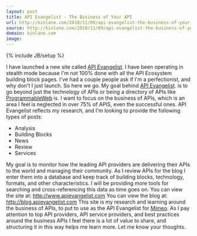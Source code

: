 ```yaml
---
layout: post
title: API Evangelist - The Business of Your API
url: http://kinlane.com/2010/11/09/api-evangelist-the-business-of-your-api/
source: http://kinlane.com/2010/11/09/api-evangelist-the-business-of-your-api/
domain: kinlane.com
image: 
---
```

{% include JB/setup %}<p><!DOCTYPE html PUBLIC "-//W3C//DTD XHTML 1.0 Transitional//EN"
    "http://www.w3.org/TR/xhtml1/DTD/xhtml1-transitional.dtd">
<html xmlns="http://www.w3.org/1999/xhtml">
  <head>
    <title></title>
  </head>
  <body>
    I have launched a new site called <a href="http://www.apievangelist.com" target="_blank">API Evangelist</a>. I have been operating in stealth mode because I'm not 100% done with all the API
    Ecosystem building block pages. I've had a couple people ask if I'm a perfectionist, and why don't I just launch. So here we go. My goal behind <a href="http://www.apievangelist.com/" target=
    "_blank">API Evangelist</a>. is to go beyond just the technology of APIs or being a directory of APIs like <a href="http://www.programmableweb.com" target="_blank">ProgrammableWeb</a> is. I want
    to focus on the business of APIs, which is an area I feel is neglected in over 75% of APIS, even the successful ones. API Evangelist reflects my research, and I'm looking to provide the following
    types of posts:
    <ul class="mainlist">
      <li>Analysis
      </li>
      <li>Building Blocks
      </li>
      <li>News
      </li>
      <li>Review
      </li>
      <li>Services
      </li>
    </ul>My goal is to monitor how the leading API providers are delivering their APIs to the world and managing their community. As I review APIs for the blog I enter them into a database and keep
    track of building blocks, technology, formats, and other characteristics. I will be providing more tools for searching and cross-referencing this data as time goes on. You can view the site at:
    <a href="http://www.apievangelist.com" target="_blank">http://www.apievangelist.com</a> You can view the blog at: <a href="http://blog.apievangelist.com" target=
    "_blank">http://blog.apievangelist.com</a> This site is my research and learning around the business of APIs, to put to use as the API Evangelist for <a href="http://www.mimeo.com" target=
    "_blank">Mimeo</a>. As I pay attention to top API providers, API service providers, and best practices around the business APIs I feel there is a lot of value to share, and structuring it in this
    way helps me learn more. Let me know your thoughts.
  </body>
</html></p>
